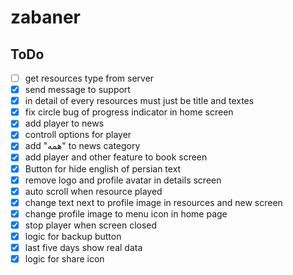 # zabaner

## ToDo
- [ ] get resources type from server
- [x] send message to support
- [x] in detail of every resources must just be title and textes
- [x] fix circle bug of progress indicator in home screen 
- [x] add player to news 
- [x] controll options for player
- [x] add "همه" to news category
- [x] add player and other feature to book screen
- [x] Button for hide english of persian text
- [x] remove logo and profile avatar in details screen
- [x] auto scroll when resource played
- [x] change text next to profile image in resources and new screen 
- [x] change profile image to menu icon in home page
- [x] stop player when screen closed
- [x] logic for backup button
- [x] last five days show real data
- [x] logic for share icon 
